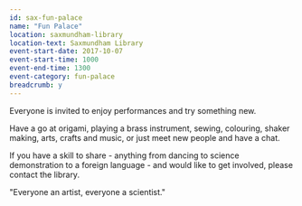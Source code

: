 ```yaml
---
id: sax-fun-palace
name: "Fun Palace"
location: saxmundham-library
location-text: Saxmundham Library
event-start-date: 2017-10-07
event-start-time: 1000
event-end-time: 1300
event-category: fun-palace
breadcrumb: y
---
```


Everyone is invited to enjoy performances and try something new.

Have a go at origami, playing a brass instrument, sewing, colouring, shaker making, arts, crafts and music, or just meet new people and have a chat.

If you have a skill to share - anything from dancing to science demonstration to a foreign language - and would like to get involved, please contact the library.

"Everyone an artist, everyone a scientist."
